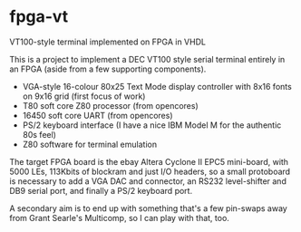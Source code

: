 # fpga-vt
VT100-style terminal implemented on FPGA in VHDL

This is a project to implement a DEC VT100 style serial terminal entirely in an FPGA (aside from a few supporting components).

* VGA-style 16-colour 80x25 Text Mode display controller with 8x16 fonts on 9x16 grid (first focus of work)
* T80 soft core Z80 processor (from opencores)
* 16450 soft core UART (from opencores)
* PS/2 keyboard interface (I have a nice IBM Model M for the authentic 80s feel)
* Z80 software for terminal emulation

The target FPGA board is the ebay Altera Cyclone II EPC5 mini-board, with 5000 LEs, 113Kbits of blockram and just I/O headers, so a small protoboard is necessary to add a VGA DAC and connector, an RS232 level-shifter and DB9 serial port, and finally a PS/2 keyboard port.

A secondary aim is to end up with something that's a few pin-swaps away from Grant Searle's Multicomp, so I can play with that, too.
